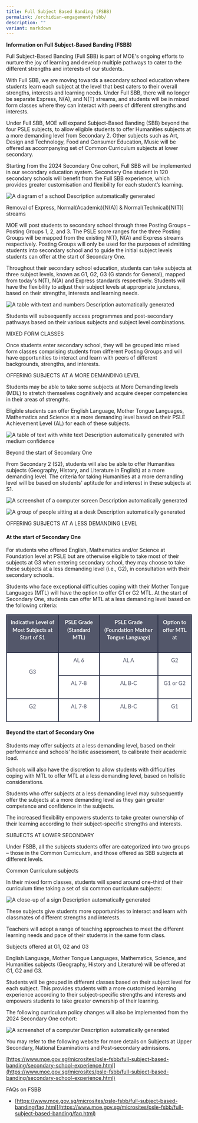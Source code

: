 ```yaml
---
title: Full Subject Based Banding (FSBB)
permalink: /orchidian-engagement/fsbb/
description: ""
variant: markdown
---
```

**Information on Full Subject-Based Banding (FSBB)**

Full Subject-Based Banding (Full SBB) is part of MOE's ongoing efforts to nurture the joy of learning and develop multiple pathways to cater to the different strengths and interests of our students.

With Full SBB, we are moving towards a secondary school education where students learn each subject at the level that best caters to their overall strengths, interests and learning needs. Under Full SBB, there will no longer be separate Express, N(A), and N(T) streams, and students will be in mixed form classes where they can interact with peers of different strengths and interests.

Under Full SBB, MOE will expand Subject-Based Banding (SBB) beyond the four PSLE subjects, to allow eligible students to offer Humanities subjects at a more demanding level from Secondary 2. Other subjects such as Art, Design and Technology, Food and Consumer Education, Music will be offered as accompanying set of Common Curriculum subjects at lower secondary.

Starting from the 2024 Secondary One cohort, Full SBB will be implemented in our secondary education system. Secondary One student in 120 secondary schools will benefit from the Full SBB experience, which provides greater customisation and flexibility for each student’s learning.

  

![A diagram of a school
Description automatically generated](https://lh7-us.googleusercontent.com/a__fZF0tWmXYmYvyQ-TX5yjBYHwbNwGJ4zsfnVnX_C8yVwpmPMBTrnsYNYL8wNiA4gZ3NeH16JxUaxXpt1N3YdPLpaIyXrQCBpOJFGT2TOA28JnuDkUY62WcJyeao_ENiGnTjl4zfxJnxrzqqi4evQ)

  
  

Removal of Express, Normal(Academic)\[N(A)\] &amp; Normal(Technical)\[N(T)\] streams

  

MOE will post students to secondary school through three Posting Groups – Posting Groups 1, 2, and 3. The PSLE score ranges for the three Posting Groups will be mapped from the existing N(T), N(A) and Express streams respectively. Posting Groups will only be used for the purposes of admitting students into secondary school and to guide the initial subject levels students can offer at the start of Secondary One.

Throughout their secondary school education, students can take subjects at three subject levels, known as G1, G2, G3 (G stands for General), mapped from today's N(T), N(A) and Express standards respectively. Students will have the flexibility to adjust their subject levels at appropriate junctures, based on their strengths, interests and learning needs.&nbsp;

![A table with text and numbers
Description automatically generated](https://lh7-us.googleusercontent.com/5eXOAUNktZh1IIxMpzFDMyXkU_8iIkfCcI2XF6eLeyb5C90a4XTeTusyK8cQ844QdwAWoXouOAlx0P2z7y85PCW_QiZJQPLsqh7PdP4f_DYWk1-yQ_L3LyMFqcElmZbo_NpzR9IvOTGjGqwsZRqlbg)

Students will subsequently access programmes and post-secondary pathways based on their various subjects and subject level combinations.

  
  
  

MIXED FORM CLASSES

Once students enter secondary school, they will be grouped into mixed form classes comprising students from different Posting Groups and will have opportunities to interact and learn with peers of different backgrounds, strengths, and interests.

  
  

OFFERING SUBJECTS AT A MORE DEMANDING LEVEL

Students may be able to take some subjects at More Demanding levels (MDL) to stretch themselves cognitively and acquire deeper competencies in their areas of strengths.

Eligible students can offer&nbsp;English Language, Mother Tongue Languages, Mathematics and Science&nbsp;at a more demanding level based on their PSLE Achievement Level (AL) for each of these subjects.

![A table of text with white text
Description automatically generated with medium confidence](https://lh7-us.googleusercontent.com/lAPvpFr2Pi5F7HANkDTyKQyEcLbw32OJKmRQZz_5wM1pFy6s2y8wUjYZ1Dc_k6cCY-UecvH3Ns9QmStJp1phBhUpAqLW27BaHPR-HuARz6qc496oO3kl8s0J9K7esYy3B5kOGt6Qpbp5946abqo3AQ)

  
  
  
  

Beyond the start of Secondary One

From Secondary 2 (S2), students will also be able to offer&nbsp;Humanities subjects&nbsp;(Geography, History, and Literature in English) at a more demanding level. The criteria for taking Humanities at a more demanding level will be based on students' aptitude for and interest in these subjects at S1.

![A screenshot of a computer screen
Description automatically generated](https://lh7-us.googleusercontent.com/mm4nGFjROtNeTtUL6P4lAnsDZ3dFQS3LHUj80g93lKitZ4gNDRWKi0MYitFp2HGzTLoKisN48pZ5o7VRAeXjbTrqQSB4RMet7Bgee-ZQp9Tw1YMA46mkzXtgjtxVtgFNuR5hkguInHv4MCoa7pQqdw)

  

![A group of people sitting at a desk
Description automatically generated](https://lh7-us.googleusercontent.com/DHDlzrui-72Gmi9Fi_FH6cL0qYv2kgb1Bi3lPmvwPc1RRM1fpw9OaugVSe--DiprunN6ztlSWbvlXV6dCQcGCLJPxDm0relqUGMC3aR_SZ3EtXwvl5NMkc2yBzsuePu8M8cL8pT0udD51s--y-Cuhg)

OFFERING SUBJECTS AT A LESS DEMANDING LEVEL

#### At the start of Secondary One

For students who offered English, Mathematics and/or Science at Foundation level at PSLE but are otherwise eligible to take most of their subjects at G3 when entering secondary school, they may choose to take these subjects at a less demanding level (i.e., G2), in consultation with their secondary schools.

  

Students who face exceptional difficulties coping with their Mother Tongue Languages (MTL) will have the option to offer G1 or G2 MTL. At the start of Secondary One, students can offer MTL at a less demanding level based on the following criteria:

<table style="border:none;border-collapse:collapse;"><colgroup><col width="181"><col width="130"><col width="202"><col width="108"></colgroup><tbody><tr style="height:0pt"><td style="border-left:solid #282e45 1.5pt;border-right:solid #282e45 1.5pt;border-bottom:solid #282e45 1.5pt;border-top:solid #282e45 1.5pt;vertical-align:middle;background-color:#53576a;padding:7.5pt 7.5pt 7.5pt 7.5pt;overflow:hidden;overflow-wrap:break-word;"><p style="line-height:1.3800000000000001;text-align: center;margin-top:0pt;margin-bottom:15pt;" dir="ltr"><span style="font-size:11pt;font-family:Lato,sans-serif;color:#f5f6f6;background-color:transparent;font-weight:700;font-style:normal;font-variant:normal;text-decoration:none;vertical-align:baseline;white-space:pre;white-space:pre-wrap;">Indicative Level of Most Subjects at Start of S1</span></p></td><td style="border-left:solid #282e45 1.5pt;border-right:solid #282e45 1.5pt;border-bottom:solid #282e45 1.5pt;border-top:solid #282e45 1.5pt;vertical-align:middle;background-color:#53576a;padding:7.5pt 7.5pt 7.5pt 7.5pt;overflow:hidden;overflow-wrap:break-word;"><p style="line-height:1.3800000000000001;text-align: center;margin-top:0pt;margin-bottom:15pt;" dir="ltr"><span style="font-size:11pt;font-family:Lato,sans-serif;color:#f5f6f6;background-color:transparent;font-weight:700;font-style:normal;font-variant:normal;text-decoration:none;vertical-align:baseline;white-space:pre;white-space:pre-wrap;">PSLE Grade (Standard MTL)</span></p></td><td style="border-left:solid #282e45 1.5pt;border-right:solid #282e45 1.5pt;border-bottom:solid #282e45 1.5pt;border-top:solid #282e45 1.5pt;vertical-align:middle;background-color:#53576a;padding:7.5pt 7.5pt 7.5pt 7.5pt;overflow:hidden;overflow-wrap:break-word;"><p style="line-height:1.3800000000000001;text-align: center;margin-top:0pt;margin-bottom:15pt;" dir="ltr"><span style="font-size:11pt;font-family:Lato,sans-serif;color:#f5f6f6;background-color:transparent;font-weight:700;font-style:normal;font-variant:normal;text-decoration:none;vertical-align:baseline;white-space:pre;white-space:pre-wrap;">PSLE Grade (Foundation Mother Tongue Language)</span></p></td><td style="border-left:solid #282e45 1.5pt;border-right:solid #282e45 1.5pt;border-bottom:solid #282e45 1.5pt;border-top:solid #282e45 1.5pt;vertical-align:middle;background-color:#53576a;padding:7.5pt 7.5pt 7.5pt 7.5pt;overflow:hidden;overflow-wrap:break-word;"><p style="line-height:1.3800000000000001;text-align: center;margin-top:0pt;margin-bottom:15pt;" dir="ltr"><span style="font-size:11pt;font-family:Lato,sans-serif;color:#f5f6f6;background-color:transparent;font-weight:700;font-style:normal;font-variant:normal;text-decoration:none;vertical-align:baseline;white-space:pre;white-space:pre-wrap;">Option to offer MTL at</span></p></td></tr><tr style="height:0pt"><td style="border-left:solid #282e45 1.5pt;border-right:solid #282e45 1.5pt;border-bottom:solid #282e45 1.5pt;border-top:solid #282e45 1.5pt;vertical-align:middle;background-color:#ffffff;padding:7.5pt 7.5pt 7.5pt 7.5pt;overflow:hidden;overflow-wrap:break-word;" rowspan="2"><p style="line-height:1.3800000000000001;text-align: center;margin-top:0pt;margin-bottom:15pt;" dir="ltr"><span style="font-size:11pt;font-family:Lato,sans-serif;color:#53576a;background-color:transparent;font-weight:400;font-style:normal;font-variant:normal;text-decoration:none;vertical-align:baseline;white-space:pre;white-space:pre-wrap;">G3</span></p></td><td style="border-left:solid #282e45 1.5pt;border-right:solid #282e45 1.5pt;border-bottom:solid #282e45 1.5pt;border-top:solid #282e45 1.5pt;vertical-align:middle;background-color:#ffffff;padding:7.5pt 7.5pt 7.5pt 7.5pt;overflow:hidden;overflow-wrap:break-word;"><p style="line-height:1.3800000000000001;text-align: center;margin-top:0pt;margin-bottom:15pt;" dir="ltr"><span style="font-size:11pt;font-family:Lato,sans-serif;color:#53576a;background-color:transparent;font-weight:400;font-style:normal;font-variant:normal;text-decoration:none;vertical-align:baseline;white-space:pre;white-space:pre-wrap;">AL 6</span></p></td><td style="border-left:solid #282e45 1.5pt;border-right:solid #282e45 1.5pt;border-bottom:solid #282e45 1.5pt;border-top:solid #282e45 1.5pt;vertical-align:middle;background-color:#ffffff;padding:7.5pt 7.5pt 7.5pt 7.5pt;overflow:hidden;overflow-wrap:break-word;"><p style="line-height:1.3800000000000001;text-align: center;margin-top:0pt;margin-bottom:15pt;" dir="ltr"><span style="font-size:11pt;font-family:Lato,sans-serif;color:#53576a;background-color:transparent;font-weight:400;font-style:normal;font-variant:normal;text-decoration:none;vertical-align:baseline;white-space:pre;white-space:pre-wrap;">AL A</span></p></td><td style="border-left:solid #282e45 1.5pt;border-right:solid #282e45 1.5pt;border-bottom:solid #282e45 1.5pt;border-top:solid #282e45 1.5pt;vertical-align:middle;background-color:#ffffff;padding:7.5pt 7.5pt 7.5pt 7.5pt;overflow:hidden;overflow-wrap:break-word;"><p style="line-height:1.3800000000000001;text-align: center;margin-top:0pt;margin-bottom:15pt;" dir="ltr"><span style="font-size:11pt;font-family:Lato,sans-serif;color:#53576a;background-color:transparent;font-weight:400;font-style:normal;font-variant:normal;text-decoration:none;vertical-align:baseline;white-space:pre;white-space:pre-wrap;">G2</span></p></td></tr><tr style="height:0pt"><td style="border-left:solid #282e45 1.5pt;border-right:solid #282e45 1.5pt;border-bottom:solid #282e45 1.5pt;border-top:solid #282e45 1.5pt;vertical-align:middle;background-color:#ffffff;padding:7.5pt 7.5pt 7.5pt 7.5pt;overflow:hidden;overflow-wrap:break-word;"><p style="line-height:1.3800000000000001;text-align: center;margin-top:0pt;margin-bottom:15pt;" dir="ltr"><span style="font-size:11pt;font-family:Lato,sans-serif;color:#53576a;background-color:transparent;font-weight:400;font-style:normal;font-variant:normal;text-decoration:none;vertical-align:baseline;white-space:pre;white-space:pre-wrap;">AL 7-8</span></p></td><td style="border-left:solid #282e45 1.5pt;border-right:solid #282e45 1.5pt;border-bottom:solid #282e45 1.5pt;border-top:solid #282e45 1.5pt;vertical-align:middle;background-color:#ffffff;padding:7.5pt 7.5pt 7.5pt 7.5pt;overflow:hidden;overflow-wrap:break-word;"><p style="line-height:1.3800000000000001;text-align: center;margin-top:0pt;margin-bottom:15pt;" dir="ltr"><span style="font-size:11pt;font-family:Lato,sans-serif;color:#53576a;background-color:transparent;font-weight:400;font-style:normal;font-variant:normal;text-decoration:none;vertical-align:baseline;white-space:pre;white-space:pre-wrap;">AL B-C</span></p></td><td style="border-left:solid #282e45 1.5pt;border-right:solid #282e45 1.5pt;border-bottom:solid #282e45 1.5pt;border-top:solid #282e45 1.5pt;vertical-align:middle;background-color:#ffffff;padding:7.5pt 7.5pt 7.5pt 7.5pt;overflow:hidden;overflow-wrap:break-word;"><p style="line-height:1.3800000000000001;text-align: center;margin-top:0pt;margin-bottom:15pt;" dir="ltr"><span style="font-size:11pt;font-family:Lato,sans-serif;color:#53576a;background-color:transparent;font-weight:400;font-style:normal;font-variant:normal;text-decoration:none;vertical-align:baseline;white-space:pre;white-space:pre-wrap;">G1 or G2</span></p></td></tr><tr style="height:0pt"><td style="border-left:solid #282e45 1.5pt;border-right:solid #282e45 1.5pt;border-bottom:solid #282e45 1.5pt;border-top:solid #282e45 1.5pt;vertical-align:middle;background-color:#ffffff;padding:7.5pt 7.5pt 7.5pt 7.5pt;overflow:hidden;overflow-wrap:break-word;"><p style="line-height:1.3800000000000001;text-align: center;margin-top:0pt;margin-bottom:15pt;" dir="ltr"><span style="font-size:11pt;font-family:Lato,sans-serif;color:#53576a;background-color:transparent;font-weight:400;font-style:normal;font-variant:normal;text-decoration:none;vertical-align:baseline;white-space:pre;white-space:pre-wrap;">G2</span></p></td><td style="border-left:solid #282e45 1.5pt;border-right:solid #282e45 1.5pt;border-bottom:solid #282e45 1.5pt;border-top:solid #282e45 1.5pt;vertical-align:middle;background-color:#ffffff;padding:7.5pt 7.5pt 7.5pt 7.5pt;overflow:hidden;overflow-wrap:break-word;"><p style="line-height:1.3800000000000001;text-align: center;margin-top:0pt;margin-bottom:15pt;" dir="ltr"><span style="font-size:11pt;font-family:Lato,sans-serif;color:#53576a;background-color:transparent;font-weight:400;font-style:normal;font-variant:normal;text-decoration:none;vertical-align:baseline;white-space:pre;white-space:pre-wrap;">AL 7-8</span></p></td><td style="border-left:solid #282e45 1.5pt;border-right:solid #282e45 1.5pt;border-bottom:solid #282e45 1.5pt;border-top:solid #282e45 1.5pt;vertical-align:middle;background-color:#ffffff;padding:7.5pt 7.5pt 7.5pt 7.5pt;overflow:hidden;overflow-wrap:break-word;"><p style="line-height:1.3800000000000001;text-align: center;margin-top:0pt;margin-bottom:15pt;" dir="ltr"><span style="font-size:11pt;font-family:Lato,sans-serif;color:#53576a;background-color:transparent;font-weight:400;font-style:normal;font-variant:normal;text-decoration:none;vertical-align:baseline;white-space:pre;white-space:pre-wrap;">AL B-C</span></p></td><td style="border-left:solid #282e45 1.5pt;border-right:solid #282e45 1.5pt;border-bottom:solid #282e45 1.5pt;border-top:solid #282e45 1.5pt;vertical-align:middle;background-color:#ffffff;padding:7.5pt 7.5pt 7.5pt 7.5pt;overflow:hidden;overflow-wrap:break-word;"><p style="line-height:1.3800000000000001;text-align: center;margin-top:0pt;margin-bottom:15pt;" dir="ltr"><span style="font-size:11pt;font-family:Lato,sans-serif;color:#53576a;background-color:transparent;font-weight:400;font-style:normal;font-variant:normal;text-decoration:none;vertical-align:baseline;white-space:pre;white-space:pre-wrap;">G1</span></p></td></tr></tbody></table>

####   

#### Beyond the start of Secondary One

Students may offer subjects at a less demanding level, based on their performance and schools’ holistic assessment, to calibrate their academic load.

  

Schools will also have the discretion to allow students with difficulties coping with MTL to offer MTL at a less demanding level, based on holistic considerations.

  

Students who offer subjects at a less demanding level may subsequently offer the subjects at a more demanding level as they gain greater competence and confidence in the subjects.

  

The increased flexibility empowers students to take greater ownership of their learning according to their subject-specific strengths and interests.

  
  
  

SUBJECTS AT LOWER SECONDARY

Under FSBB, all the subjects students offer are categorized into two groups – those in the Common Curriculum, and those offered as SBB subjects at different levels.

  

Common Curriculum subjects

  

In their mixed form classes, students will spend around one-third of their curriculum time taking a set of six common curriculum subjects:

![A close-up of a sign
Description automatically generated](https://lh7-us.googleusercontent.com/TbACl9g8xixdi9JFTjEtLamm7npvAO0cKSavnqVH60yDmqrtUcWvJeZrOlGida5JEBn19OYu6SlggMkfOhPKMm-I2crqcoc2b6rLmVNtM8wcQLlgql5bsoIQOixYpAujBCC1vIgSQkbc-pKrxaFiSA)

These subjects give students more opportunities to interact and learn with classmates of different strengths and interests.

  

Teachers will adopt a range of teaching approaches to meet the different learning needs and pace of their students in the same form class.

  
  

Subjects offered at G1, G2 and G3

English Language, Mother Tongue Languages, Mathematics, Science, and Humanities subjects (Geography, History and Literature) will be offered at G1, G2 and G3.&nbsp;

Students will be grouped in different classes based on their subject level for each subject. This provides students with a more customised learning experience according to their subject-specific strengths and interests and empowers students to take greater ownership of their learning.

  

  

  

  

  

  

  

The following curriculum policy changes will also be implemented from the 2024 Secondary One cohort:

![A screenshot of a computer
Description automatically generated](https://lh7-us.googleusercontent.com/c5lcaS3J9lGwvRwEAAlFBJ68knfLUx8S9K5X9vPCJitJbHfU0vcnf03H1yF16BmgwFsV2euzOeG0DkUDuybgQ35WJl35qMcFfx_dssdV344msOfRG5smFHrB5C0xgf6Tx_SeV5kHX9JmDcJZXpWkwA)

  

You may refer to the following website for more details on Subjects at Upper Secondary, National Examinations and Post-secondary admissions.

[https://www.moe.gov.sg/microsites/psle-fsbb/full-subject-based-banding/secondary-school-experience.html](https://www.moe.gov.sg/microsites/psle-fsbb/full-subject-based-banding/secondary-school-experience.html)

  

FAQs on FSBB

*   [https://www.moe.gov.sg/microsites/psle-fsbb/full-subject-based-banding/faq.html](https://www.moe.gov.sg/microsites/psle-fsbb/full-subject-based-banding/faq.html)